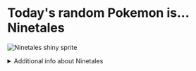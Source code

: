 # Today's random Pokemon is... Ninetales

![Ninetales shiny sprite](https://raw.githubusercontent.com/PokeAPI/sprites/master/sprites/pokemon/shiny/38.png)

<details>
<summary>Additional info about Ninetales</summary>

| srpite type | image |
|------|------|
| back_default | ![Ninetales back_default sprite](https://raw.githubusercontent.com/PokeAPI/sprites/master/sprites/pokemon/back/38.png) |
| back_shiny | ![Ninetales back_shiny sprite](https://raw.githubusercontent.com/PokeAPI/sprites/master/sprites/pokemon/back/shiny/38.png) |
| front_default | ![Ninetales front_default sprite](https://raw.githubusercontent.com/PokeAPI/sprites/master/sprites/pokemon/38.png) | </details>